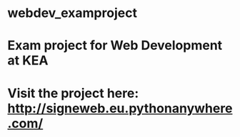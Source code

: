 # webdev_examproject

# Exam project for Web Development at KEA


# Visit the project here: http://signeweb.eu.pythonanywhere.com/
